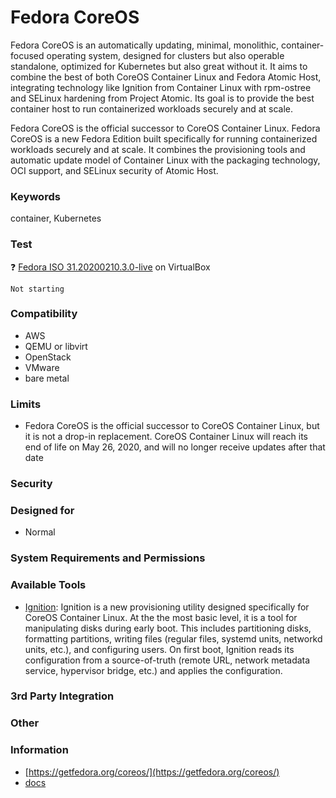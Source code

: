 # Fedora CoreOS
Fedora CoreOS is an automatically updating, minimal, monolithic, container-focused operating system, designed for clusters but also operable standalone, optimized for Kubernetes but also great without it. It aims to combine the best of both CoreOS Container Linux and Fedora Atomic Host, integrating technology like Ignition from Container Linux with rpm-ostree and SELinux hardening from Project Atomic. Its goal is to provide the best container host to run containerized workloads securely and at scale.

Fedora CoreOS is the official successor to CoreOS Container Linux. Fedora CoreOS is a new Fedora Edition built specifically for running containerized workloads securely and at scale. It combines the provisioning tools and automatic update model of Container Linux with the packaging technology, OCI support, and SELinux security of Atomic Host.

### Keywords
container, Kubernetes

### Test
❓ [Fedora ISO 31.20200210.3.0-live](https://getfedora.org/coreos/download/) on VirtualBox
```
Not starting
```

### Compatibility
- AWS
- QEMU or libvirt
- OpenStack
- VMware
- bare metal

### Limits
- Fedora CoreOS is the official successor to CoreOS Container Linux, but it is not a drop-in replacement. CoreOS Container Linux will reach its end of life on May 26, 2020, and will no longer receive updates after that date

### Security

### Designed for
- Normal

### System Requirements and Permissions

### Available Tools
- [Ignition](https://coreos.com/ignition/docs/latest/): Ignition is a new provisioning utility designed specifically for CoreOS Container Linux. At the the most basic level, it is a tool for manipulating disks during early boot. This includes partitioning disks, formatting partitions, writing files (regular files, systemd units, networkd units, etc.), and configuring users. On first boot, Ignition reads its configuration from a source-of-truth (remote URL, network metadata service, hypervisor bridge, etc.) and applies the configuration.

### 3rd Party Integration

### Other

### Information
- [https://getfedora.org/coreos/](https://getfedora.org/coreos/)
- [docs](https://docs.fedoraproject.org/en-US/fedora-coreos/)
